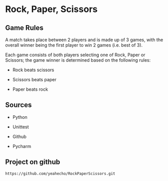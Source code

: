 # Rock, Paper, Scissors #

## Game Rules

A match takes place between 2 players and is made up of 3 games, with the overall winner being the first player to win 2 games (i.e. best of 3).

Each game consists of both players selecting one of Rock, Paper or Scissors; the game winner is determined based on the following rules:

-  Rock beats scissors

-  Scissors beats paper

-  Paper beats rock

## Sources
-  Python

-  Unittest

-  Github

-  Pycharm

## Project on github
`
https://github.com/yeahecho/RockPaperScissors.git
`
